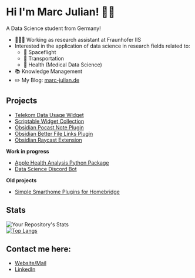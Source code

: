 # Hi I'm Marc Julian! ✌🏼
A Data Science student from Germany!

- 👨🏻‍💻 Working as research assistant at Fraunhofer IIS
- Interested in the application of data science in research fields related to:
  - 🚀 Spaceflight
  - 🚗 Transportation
  - 🧬 Health (Medical Data Science)
- 📚 Knowledge Management
- ✏️ My Blog: <a href="https://www.marc-julian.de">marc-julian.de</a>

## Projects
- <a href="https://github.com/marcjulianschwarz/telekom-data-usage-widget">Telekom Data Usage Widget</a>
- <a href="https://github.com/marcjulianschwarz/scriptable-widgets">Scriptable Widget Collection</a>
- <a href="https://github.com/marcjulianschwarz/obsidian-podcast-note">Obsidian Pocast Note Plugin</a>
- <a href="https://github.com/marcjulianschwarz/obsidian-file-link">Obsidian Better File Links Plugin</a>
- <a href="https://github.com/marcjulianschwarz/obsidian-raycast">Obsidian Raycast Extension</a>

**Work in progress**
- <a href="https://github.com/marcjulianschwarz/apple-health-analyser">Apple Health Analysis Python Package</a>
- <a href="https://github.com/marcjulianschwarz/datascience-discord-bot">Data Science Discord Bot</a>

**Old projects**
- <a href="https://github.com/marcjulianschwarz/homebridge-plugins">Simple Smarthome Plugins for Homebridge</a>

## Stats
![Your Repository's Stats](https://github-readme-stats.vercel.app/api?username=marcjulianschwarz&show_icons=true&hide_rank=true&theme=nord)
<br>
[![Top Langs](https://github-readme-stats.vercel.app/api/top-langs/?username=marcjulianschwarz&theme=nord)](https://github.com/marcjulianschwarz)


## Contact me here:
- <a href="https://www.marc-julian.de">Website/Mail</a>
- <a href="https://www.linkedin.com/in/marcjulian/">LinkedIn</a>
